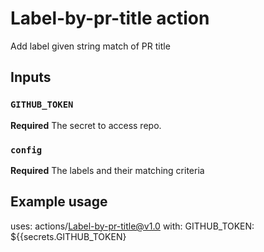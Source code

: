 # Label-by-pr-title action
Add label given string match of PR title

## Inputs

### `GITHUB_TOKEN`

**Required** The secret to access repo.

### `config`

**Required** The labels and their matching criteria


## Example usage

uses: actions/Label-by-pr-title@v1.0
with:
  GITHUB_TOKEN:  ${{secrets.GITHUB_TOKEN}
